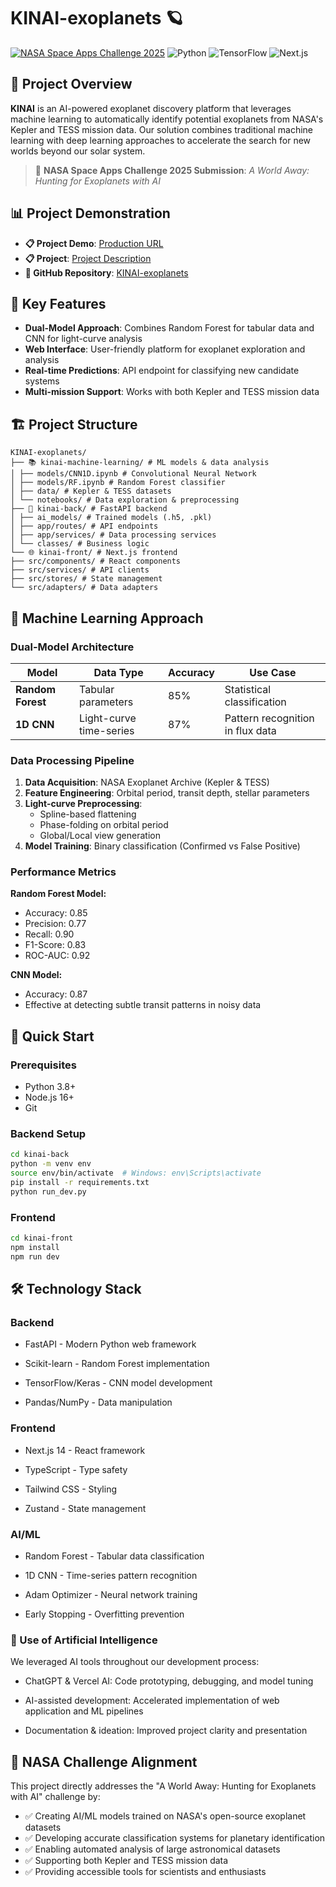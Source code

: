 # KINAI-exoplanets 🪐

[![NASA Space Apps Challenge 2025](https://img.shields.io/badge/NASA-Space%20Apps%202025-0B3D91?style=for-the-badge&logo=nasa)](https://www.spaceappschallenge.org/2025/find-a-team/kinai/?tab=project)
![Python](https://img.shields.io/badge/Python-3.8%2B-blue?style=for-the-badge&logo=python)
![TensorFlow](https://img.shields.io/badge/TensorFlow-Deep%20Learning-FF6F00?style=for-the-badge&logo=tensorflow)
![Next.js](https://img.shields.io/badge/Next.js-Frontend-000000?style=for-the-badge&logo=nextdotjs)

## 🌟 Project Overview

**KINAI** is an AI-powered exoplanet discovery platform that leverages machine learning to automatically identify potential exoplanets from NASA's Kepler and TESS mission data. Our solution combines traditional machine learning with deep learning approaches to accelerate the search for new worlds beyond our solar system.

> 🚀 **NASA Space Apps Challenge 2025 Submission**: *A World Away: Hunting for Exoplanets with AI*

## 📊 Project Demonstration

- **📋 Project Demo**: [Production URL](https://kinai-exoplanets.vercel.app/)
- **📋 Project**: [Project Description](https://www.spaceappschallenge.org/2025/find-a-team/kinai/?tab=project)
- **🐙 GitHub Repository**: [KINAI-exoplanets](https://github.com/Cristianpan/KINAI-exoplanets)

## 🎯 Key Features

- **Dual-Model Approach**: Combines Random Forest for tabular data and CNN for light-curve analysis
- **Web Interface**: User-friendly platform for exoplanet exploration and analysis
- **Real-time Predictions**: API endpoint for classifying new candidate systems
- **Multi-mission Support**: Works with both Kepler and TESS mission data

## 🏗️ Project Structure
```
KINAI-exoplanets/
├── 📚 kinai-machine-learning/ # ML models & data analysis
│ ├── models/CNN1D.ipynb # Convolutional Neural Network
│ ├── models/RF.ipynb # Random Forest classifier
│ ├── data/ # Kepler & TESS datasets
│ └── notebooks/ # Data exploration & preprocessing
├── 🔧 kinai-back/ # FastAPI backend
│ ├── ai_models/ # Trained models (.h5, .pkl)
│ ├── app/routes/ # API endpoints
│ ├── app/services/ # Data processing services
│ └── classes/ # Business logic
└── 🌐 kinai-front/ # Next.js frontend
├── src/components/ # React components
├── src/services/ # API clients
├── src/stores/ # State management
└── src/adapters/ # Data adapters
```


## 🧠 Machine Learning Approach

### Dual-Model Architecture

| Model | Data Type | Accuracy | Use Case |
|-------|-----------|----------|----------|
| **Random Forest** | Tabular parameters | 85% | Statistical classification |
| **1D CNN** | Light-curve time-series | 87% | Pattern recognition in flux data |

### Data Processing Pipeline

1. **Data Acquisition**: NASA Exoplanet Archive (Kepler & TESS)
2. **Feature Engineering**: Orbital period, transit depth, stellar parameters
3. **Light-curve Preprocessing**: 
   - Spline-based flattening
   - Phase-folding on orbital period
   - Global/Local view generation
4. **Model Training**: Binary classification (Confirmed vs False Positive)

### Performance Metrics

**Random Forest Model:**
- Accuracy: 0.85
- Precision: 0.77  
- Recall: 0.90
- F1-Score: 0.83
- ROC-AUC: 0.92

**CNN Model:**
- Accuracy: 0.87
- Effective at detecting subtle transit patterns in noisy data

## 🚀 Quick Start

### Prerequisites
- Python 3.8+
- Node.js 16+
- Git

### Backend Setup
```bash
cd kinai-back
python -m venv env
source env/bin/activate  # Windows: env\Scripts\activate
pip install -r requirements.txt
python run_dev.py
```


### Frontend
```bash
cd kinai-front
npm install
npm run dev
```

## 🛠️ Technology Stack

### Backend

- FastAPI - Modern Python web framework

- Scikit-learn - Random Forest implementation

- TensorFlow/Keras - CNN model development

- Pandas/NumPy - Data manipulation

### Frontend

- Next.js 14 - React framework

- TypeScript - Type safety

- Tailwind CSS - Styling

- Zustand - State management

### AI/ML

- Random Forest - Tabular data classification

- 1D CNN - Time-series pattern recognition

- Adam Optimizer - Neural network training

- Early Stopping - Overfitting prevention

### 🤖 Use of Artificial Intelligence

We leveraged AI tools throughout our development process:

- ChatGPT & Vercel AI: Code prototyping, debugging, and model tuning

- AI-assisted development: Accelerated implementation of web application and ML pipelines

- Documentation & ideation: Improved project clarity and presentation

## 🎯 NASA Challenge Alignment

This project directly addresses the "A World Away: Hunting for Exoplanets with AI" challenge by:

- ✅ Creating AI/ML models trained on NASA's open-source exoplanet datasets
- ✅ Developing accurate classification systems for planetary identification
- ✅ Enabling automated analysis of large astronomical datasets
- ✅ Supporting both Kepler and TESS mission data
- ✅ Providing accessible tools for scientists and enthusiasts